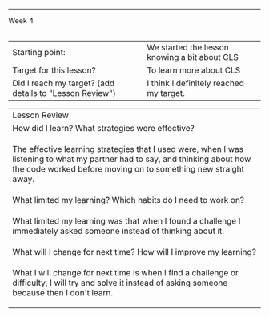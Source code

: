 ---
Week 4

<table>
  <tr>
    
  </tr>
</table>


<table>
  <tr>
    <td>Starting point:</td>
    <td>We started the lesson knowing a bit about CLS</td>
  </tr>
  <tr>
    <td>Target for this lesson?</td>
    <td>To learn more about CLS</td>
  </tr>
  <tr>
    <td>Did I reach my target? 
(add details to "Lesson Review")</td>
    <td> I think I definitely reached my target.</td>
  </tr>
</table>


<table>
  <tr>
    <td>Lesson Review</td>
  </tr>
  <tr>
    <td>How did I learn? What strategies were effective? </td>
  </tr>
  <tr>
    <td>

The effective learning strategies that I used were, when I was listening to what my partner had to say, and thinking about how the code worked before moving on to something new straight away.</td>
  </tr>
  <tr>
    <td>What limited my learning? Which habits do I need to work on? </td>
  </tr>
  <tr>
    <td>

What limited my learning was that when I found a challenge I immediately asked someone instead of thinking about it.</td>
  </tr>
  <tr>
    <td>What will I change for next time? How will I improve my learning?</td>
  </tr>
  <tr>
    <td>

What I will change for next time is when I find a challenge or difficulty, I will try and solve it instead of asking someone because then I don't learn.</td>
  </tr>
</table>


